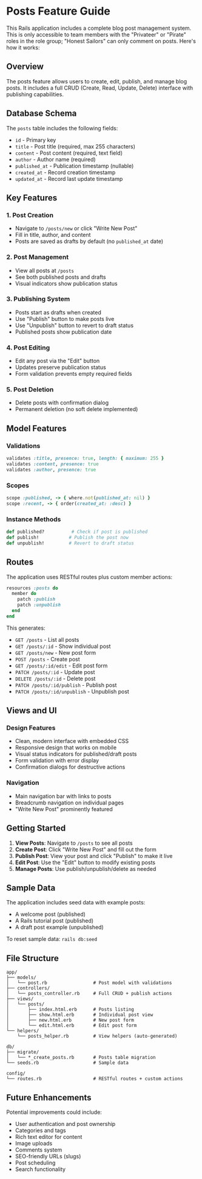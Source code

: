 # Posts Feature Guide

This Rails application includes a complete blog post management system. This is only accessible to team members with the "Privateer" or "Pirate" roles in the role group; "Honest Sailors" can only comment on posts. Here's how it works:

## Overview

The posts feature allows users to create, edit, publish, and manage blog posts. It includes a full CRUD (Create, Read, Update, Delete) interface with publishing capabilities.

## Database Schema

The `posts` table includes the following fields:
- `id` - Primary key
- `title` - Post title (required, max 255 characters)
- `content` - Post content (required, text field)
- `author` - Author name (required)
- `published_at` - Publication timestamp (nullable)
- `created_at` - Record creation timestamp
- `updated_at` - Record last update timestamp

## Key Features

### 1. Post Creation
- Navigate to `/posts/new` or click "Write New Post"
- Fill in title, author, and content
- Posts are saved as drafts by default (no `published_at` date)

### 2. Post Management
- View all posts at `/posts`
- See both published posts and drafts
- Visual indicators show publication status

### 3. Publishing System
- Posts start as drafts when created
- Use "Publish" button to make posts live
- Use "Unpublish" button to revert to draft status
- Published posts show publication date

### 4. Post Editing
- Edit any post via the "Edit" button
- Updates preserve publication status
- Form validation prevents empty required fields

### 5. Post Deletion
- Delete posts with confirmation dialog
- Permanent deletion (no soft delete implemented)

## Model Features

### Validations
```ruby
validates :title, presence: true, length: { maximum: 255 }
validates :content, presence: true
validates :author, presence: true
```

### Scopes
```ruby
scope :published, -> { where.not(published_at: nil) }
scope :recent, -> { order(created_at: :desc) }
```

### Instance Methods
```ruby
def published?          # Check if post is published
def publish!           # Publish the post now
def unpublish!         # Revert to draft status
```

## Routes

The application uses RESTful routes plus custom member actions:

```ruby
resources :posts do
  member do
    patch :publish
    patch :unpublish
  end
end
```

This generates:
- `GET /posts` - List all posts
- `GET /posts/:id` - Show individual post
- `GET /posts/new` - New post form
- `POST /posts` - Create post
- `GET /posts/:id/edit` - Edit post form
- `PATCH /posts/:id` - Update post
- `DELETE /posts/:id` - Delete post
- `PATCH /posts/:id/publish` - Publish post
- `PATCH /posts/:id/unpublish` - Unpublish post

## Views and UI

### Design Features
- Clean, modern interface with embedded CSS
- Responsive design that works on mobile
- Visual status indicators for published/draft posts
- Form validation with error display
- Confirmation dialogs for destructive actions

### Navigation
- Main navigation bar with links to posts
- Breadcrumb navigation on individual pages
- "Write New Post" prominently featured

## Getting Started

1. **View Posts**: Navigate to `/posts` to see all posts
2. **Create Post**: Click "Write New Post" and fill out the form
3. **Publish Post**: View your post and click "Publish" to make it live
4. **Edit Post**: Use the "Edit" button to modify existing posts
5. **Manage Posts**: Use publish/unpublish/delete as needed

## Sample Data

The application includes seed data with example posts:
- A welcome post (published)
- A Rails tutorial post (published)
- A draft post example (unpublished)

To reset sample data: `rails db:seed`

## File Structure

```
app/
├── models/
│   └── post.rb                 # Post model with validations
├── controllers/
│   └── posts_controller.rb     # Full CRUD + publish actions
├── views/
│   └── posts/
│       ├── index.html.erb      # Posts listing
│       ├── show.html.erb       # Individual post view
│       ├── new.html.erb        # New post form
│       └── edit.html.erb       # Edit post form
└── helpers/
    └── posts_helper.rb         # View helpers (auto-generated)

db/
├── migrate/
│   └── *_create_posts.rb       # Posts table migration
└── seeds.rb                    # Sample data

config/
└── routes.rb                   # RESTful routes + custom actions
```

## Future Enhancements

Potential improvements could include:
- User authentication and post ownership
- Categories and tags
- Rich text editor for content
- Image uploads
- Comments system
- SEO-friendly URLs (slugs)
- Post scheduling
- Search functionality
